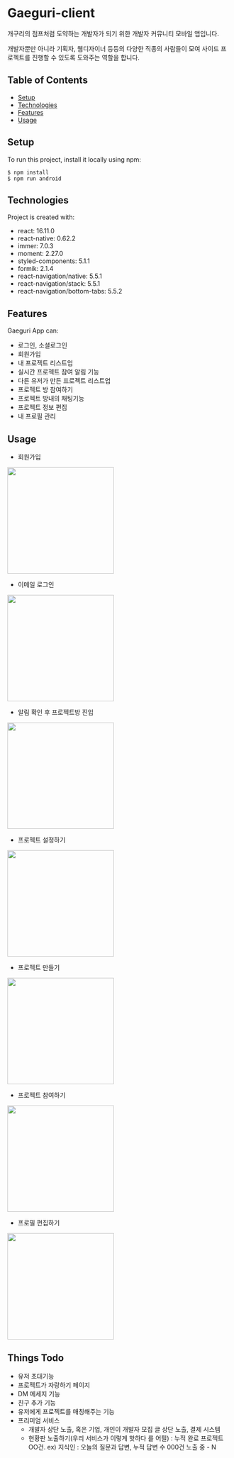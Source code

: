 # Gaeguri-client

개구리의 점프처럼 도약하는 개발자가 되기 위한 개발자 커뮤니티 모바일 앱입니다.

개발자뿐만 아니라 기획자, 웹디자이너 등등의 다양한 직종의 사람들이 모여 사이드 프로젝트를 진행할 수 있도록 도와주는 역할을 합니다.

## Table of Contents

- [Setup](#Setup)
- [Technologies](#Technologies)
- [Features](#Features)
- [Usage](#Usage)

## Setup

To run this project, install it locally using npm:

```
$ npm install
$ npm run android
```

## Technologies

Project is created with:

- react: 16.11.0
- react-native: 0.62.2
- immer: 7.0.3
- moment: 2.27.0
- styled-components: 5.1.1
- formik: 2.1.4
- react-navigation/native: 5.5.1
- react-navigation/stack: 5.5.1
- react-navigation/bottom-tabs: 5.5.2 

## Features

Gaeguri App can:

- 로그인, 소셜로그인
- 회원가입
- 내 프로젝트 리스트업
- 실시간 프로젝트 참여 알림 기능
- 다른 유저가 만든 프로젝트 리스트업
- 프로젝트 방 참여하기
- 프로젝트 방내의 채팅기능
- 프로젝트 정보 편집
- 내 프로필 관리

## Usage

- 회원가입
<img src="https://user-images.githubusercontent.com/35520893/88159155-e5e5ac00-cc47-11ea-932f-190fdd8602ea.gif" width ="240px"/>

- 이메일 로그인
<img src="https://user-images.githubusercontent.com/35520893/88158128-9b176480-cc46-11ea-8fbe-8bcbe258d16a.gif" width ="240px"/>

- 알림 확인 후 프로젝트방 진입
<img src="https://user-images.githubusercontent.com/35520893/88159374-2d6c3800-cc48-11ea-88c3-ed38d4b8ba25.gif" width ="240px"/>


- 프로젝트 설정하기
<img src="https://user-images.githubusercontent.com/35520893/88156220-17f50f00-cc44-11ea-9c2e-655b54b20921.gif" width ="240px"/>

- 프로젝트 만들기
<img src="https://user-images.githubusercontent.com/35520893/88156228-1aefff80-cc44-11ea-855e-9a324c792d10.gif" width ="240px"/>

- 프로젝트 참여하기
<img src="https://user-images.githubusercontent.com/35520893/88158138-9e125500-cc46-11ea-8617-e187f2812941.gif" width ="240px"/>

- 프로필 편집하기 
<img src="https://user-images.githubusercontent.com/35520893/88156202-10356a80-cc44-11ea-974e-5c48b81e9363.gif" width ="240px"/>


## Things Todo
- 유저 초대기능
- 프로젝트가 자랑하기 페이지
- DM 메세지 기능
- 친구 추가 기능
- 유저에게 프로젝트를 매칭해주는 기능
- 프리미엄 서비스
  - 개발자 상단 노출, 혹은 기업, 개인이 개발자 모집 글 상단 노출, 결제 시스템 
  - 현황판 노출하기(우리 서비스가 이렇게 핫하다 를 어필) : 누적 완료 프로젝트 OO건. ex) 지식인 : 오늘의 질문과 답변, 누적 답변 수 000건 노출 중 - N

